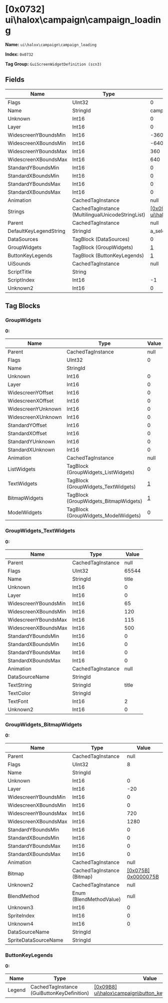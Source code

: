 # [0x0732] ui\halox\campaign\campaign_loading

**Name:** ```ui\halox\campaign\campaign_loading```

**Index:** ```0x0732```

**Tag Group:** ```GuiScreenWidgetDefinition (scn3)```

## Fields

Name	| Type	| Value
---	|---	|---	|
Flags	|UInt32	|0
Name	|StringId	|campaign_loading
Unknown	|Int16	|0
Layer	|Int16	|0
WidescreenYBoundsMin	|Int16	|-360
WidescreenXBoundsMin	|Int16	|-640
WidescreenYBoundsMax	|Int16	|360
WidescreenXBoundsMax	|Int16	|640
StandardYBoundsMin	|Int16	|0
StandardXBoundsMin	|Int16	|0
StandardYBoundsMax	|Int16	|0
StandardXBoundsMax	|Int16	|0
Animation	|CachedTagInstance	|null
Strings	|CachedTagInstance (MultilingualUnicodeStringList)	|[[0x09C5] ui\halox\campaign\strings_loading](../MultilingualUnicodeStringList/09C5.md)
Parent	|CachedTagInstance	|null
DefaultKeyLegendString	|StringId	|a_select_b_back
DataSources	|TagBlock (DataSources)	|0
GroupWidgets	|TagBlock (GroupWidgets)	|[1](#groupwidgets)
ButtonKeyLegends	|TagBlock (ButtonKeyLegends)	|[1](#buttonkeylegends)
UiSounds	|CachedTagInstance	|null
ScriptTitle	|String	|
ScriptIndex	|Int16	|-1
Unknown2	|Int16	|0


## Tag Blocks

### GroupWidgets

**0:**

Name	| Type	| Value
---	|---	|---	|
Parent	|CachedTagInstance	|null
Flags	|UInt32	|0
Name	|StringId	|
Unknown	|Int16	|0
Layer	|Int16	|0
WidescreenYOffset	|Int16	|0
WidescreenXOffset	|Int16	|0
WidescreenYUnknown	|Int16	|0
WidescreenXUnknown	|Int16	|0
StandardYOffset	|Int16	|0
StandardXOffset	|Int16	|0
StandardYUnknown	|Int16	|0
StandardXUnknown	|Int16	|0
Animation	|CachedTagInstance	|null
ListWidgets	|TagBlock (GroupWidgets_ListWidgets)	|0
TextWidgets	|TagBlock (GroupWidgets_TextWidgets)	|[1](#groupwidgets_textwidgets)
BitmapWidgets	|TagBlock (GroupWidgets_BitmapWidgets)	|[1](#groupwidgets_bitmapwidgets)
ModelWidgets	|TagBlock (GroupWidgets_ModelWidgets)	|0


### GroupWidgets_TextWidgets

**0:**

Name	| Type	| Value
---	|---	|---	|
Parent	|CachedTagInstance	|null
Flags	|UInt32	|65544
Name	|StringId	|title
Unknown	|Int16	|0
Layer	|Int16	|0
WidescreenYBoundsMin	|Int16	|65
WidescreenXBoundsMin	|Int16	|120
WidescreenYBoundsMax	|Int16	|115
WidescreenXBoundsMax	|Int16	|500
StandardYBoundsMin	|Int16	|0
StandardXBoundsMin	|Int16	|0
StandardYBoundsMax	|Int16	|0
StandardXBoundsMax	|Int16	|0
Animation	|CachedTagInstance	|null
DataSourceName	|StringId	|
TextString	|StringId	|title
TextColor	|StringId	|
TextFont	|Int16	|2
Unknown2	|Int16	|0


### GroupWidgets_BitmapWidgets

**0:**

Name	| Type	| Value
---	|---	|---	|
Parent	|CachedTagInstance	|null
Flags	|UInt32	|8
Name	|StringId	|
Unknown	|Int16	|0
Layer	|Int16	|-20
WidescreenYBoundsMin	|Int16	|0
WidescreenXBoundsMin	|Int16	|0
WidescreenYBoundsMax	|Int16	|720
WidescreenXBoundsMax	|Int16	|1280
StandardYBoundsMin	|Int16	|0
StandardXBoundsMin	|Int16	|0
StandardYBoundsMax	|Int16	|0
StandardXBoundsMax	|Int16	|0
Animation	|CachedTagInstance	|null
Bitmap	|CachedTagInstance (Bitmap)	|[[0x075B] 0x0000075B](../Bitmap/075B.md)
Unknown2	|CachedTagInstance	|null
BlendMethod	|Enum (BlendMethodValue)	|null
Unknown3	|Int16	|0
SpriteIndex	|Int16	|0
Unknown4	|Int16	|0
DataSourceName	|StringId	|
SpriteDataSourceName	|StringId	|


### ButtonKeyLegends

**0:**

Name	| Type	| Value
---	|---	|---	|
Legend	|CachedTagInstance (GuiButtonKeyDefinition)	|[[0x09B8] ui\halox\campaign\button_key_a_select_b_back](../GuiButtonKeyDefinition/09B8.md)


